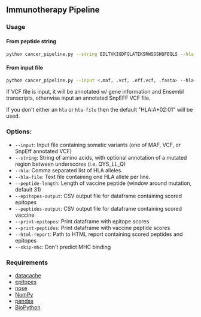 ## Immunotherapy Pipeline


### Usage 
#### From peptide string
```sh
python cancer_pipeline.py --string EDLTVKIGDFGLATEKSRWSGSHQFEQLS --hla HLA-B*35:01
```

#### From input file
```sh
python cancer_pipeline.py --input <.maf, .vcf, .eff.vcf, .fasta> --hla-file <allele-file> 

```

If  VCF file is input, it will be annotated w/ gene information and Ensembl transcripts, otherwise input an annotated SnpEFF VCF file.

If you don't either an `hla` or `hla-file` then the default "HLA:A*02:01" will be used. 

### Options:
* `--input`: Input file containing somatic variants (one of MAF, VCF, or SnpEff annotated VCF)
* `--string`: String of amino acids, with optional annotation of a mutated region between underscores (i.e. QYS\_LL\_Q)
* `--hla`: Comma separated list of HLA alleles. 
* `--hla-file`: Text file containing one HLA allele per line. 
* `--peptide-length`: Length of vaccine peptide (window around mutation, default 31)
* `--epitopes-output`: CSV output file for dataframe containing scored epitopes
* `--peptides-output`: CSV output file for dataframe containing scored vaccine
* `--print-epitopes`: Print dataframe with epitope scores
* `--print-peptides`: Print dataframe with vaccine peptide scores
* `--html-report`: Path to HTML report containing scored peptides and epitopes
* `--skip-mhc`: Don't predict MHC binding


### Requirements

* [datacache](https://github.com/hammerlab/datacache)
* [epitopes](https://github.com/hammerlab/epitopes)
* [nose](https://nose.readthedocs.org/en/latest/)
* [NumPy](http://www.numpy.org/)
* [pandas](http://pandas.pydata.org/)
* [BioPython](http://biopython.org/wiki/Main_Page)
